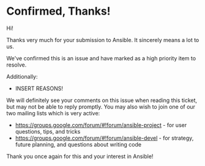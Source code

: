 Confirmed, Thanks!
==================

Hi!

Thanks very much for your submission to Ansible.  It sincerely means a lot to us.

We've confirmed this is an issue and have marked as a high priority item to resolve.

Additionally:

   * INSERT REASONS!

We will definitely see your comments on this issue when reading this ticket, but may not be able to reply promptly.  You may also wish to join one of our two mailing lists
which is very active:

   * https://groups.google.com/forum/#!forum/ansible-project - for user questions, tips, and tricks
   * https://groups.google.com/forum/#!forum/ansible-devel - for strategy, future planning, and questions about writing code

Thank you once again for this and your interest in Ansible!

